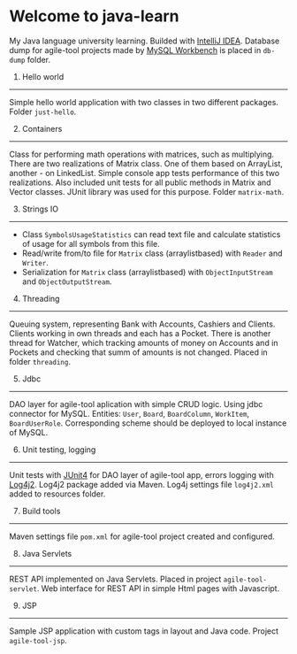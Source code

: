 Welcome to java-learn
=====================
My Java language university learning. Builded with [IntelliJ IDEA](http://www.jetbrains.com/idea/). Database dump for agile-tool projects made by [MySQL Workbench](http://www.mysql.com/products/workbench/) is placed in `db-dump` folder.

1. Hello world
--------------
Simple hello world application with two classes in two different packages. Folder `just-hello`.

2. Containers
-------------
Class for performing math operations with matrices, such as multiplying. There are two realizations of Matrix class. One of them based on ArrayList, another - on LinkedList. Simple console app tests performance of this two realizations. Also included unit tests for all public methods in Matrix and Vector classes. JUnit library was used for this purpose. Folder `matrix-math`.

3. Strings IO
-------------
- Class `SymbolsUsageStatistics` can read text file and calculate statistics of usage for all symbols from this file.
- Read/write from/to file for `Matrix` class (arraylistbased) with `Reader` and `Writer`.
- Serialization for `Matrix` class (arraylistbased) with `ObjectInputStream` and `ObjectOutputStream`.

4. Threading
------------
Queuing system, representing Bank with Accounts, Cashiers and Clients. Clients working in own threads and each has a Pocket. There is another thread for Watcher, which tracking amounts of money on Accounts and in Pockets and checking that summ of amounts is not changed. Placed in folder `threading`.

5. Jdbc
-------
DAO layer for agile-tool aplication with simple CRUD logic. Using jdbc connector for MySQL. Entities: `User`, `Board`, `BoardColumn`, `WorkItem`, `BoardUserRole`. Corresponding scheme should be deployed to local instance of MySQL.

6. Unit testing, logging
------------------------
Unit tests with [JUnit4](http://junit.org/) for DAO layer of agile-tool app, errors logging with [Log4j2](http://logging.apache.org/log4j/2.x/). Log4j2 package added via Maven. Log4j settings file `log4j2.xml` added to resources folder.

7. Build tools
--------------
Maven settings file `pom.xml` for agile-tool project created and configured.

8. Java Servlets
----------------
REST API implemented on Java Servlets. Placed in project `agile-tool-servlet`. Web interface for REST API in simple Html pages with Javascript.

9. JSP
------
Sample JSP application with custom tags in layout and Java code. Project `agile-tool-jsp`.
